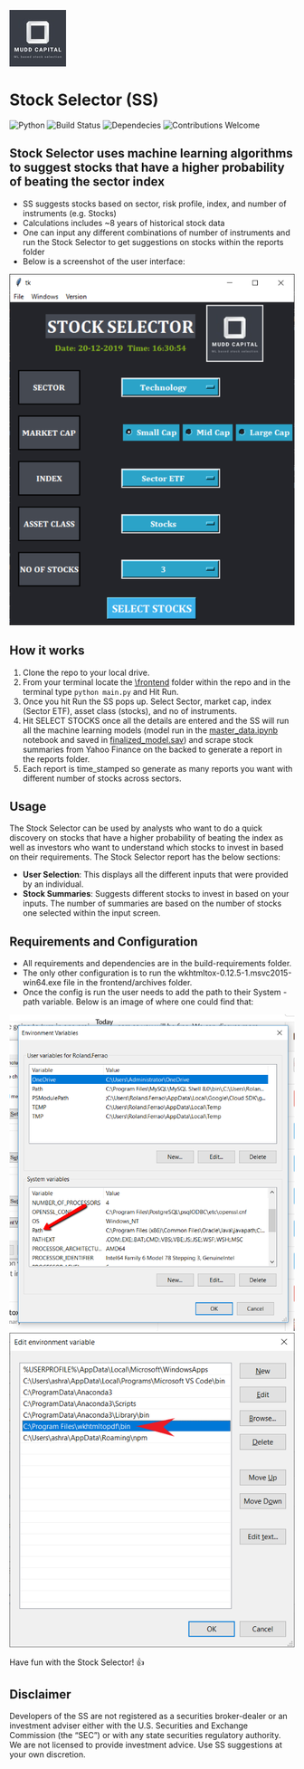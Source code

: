 ![Company logo](images/company-logo.jpg)

# Stock Selector (SS)
![Python](https://camo.githubusercontent.com/de59e8e9b410aa0b9479b114040c06468ef33cfc/68747470733a2f2f696d672e736869656c64732e696f2f62616467652f707974686f6e2d76332e362b2d626c75652e737667)  ![Build Status](https://travis-ci.org/anfederico/Clairvoyant.svg?branch=master)  ![Dependecies](https://camo.githubusercontent.com/6266857d1c53194119edf1d9aafae7a4b301fa16/68747470733a2f2f696d672e736869656c64732e696f2f62616467652f646570656e64656e636965732d7570253230746f253230646174652d627269676874677265656e2e737667) ![Contributions Welcome](https://camo.githubusercontent.com/72f84692f9f89555c176bb9e0eca9cf08d97fec9/68747470733a2f2f696d672e736869656c64732e696f2f62616467652f636f6e747269627574696f6e732d77656c636f6d652d6f72616e67652e737667)

## Stock Selector uses machine learning algorithms to suggest stocks that have a higher probability of beating the sector index
* SS suggests stocks based on sector, risk profile, index, and number of instruments (e.g. Stocks)
* Calculations includes ~8 years of historical stock data
* One can input any different combinations of number of instruments and run   the Stock Selector to get suggestions on stocks within the reports folder
* Below is a screenshot of the user interface:

![User interface](images/user_interface.png)


## How it works
1. Clone the repo to your local drive.
2. From your terminal locate the [\frontend](/frontend) folder within the repo and in the terminal type ```python main.py``` and Hit Run.
3. Once you hit Run the SS pops up. Select Sector, market cap, index (Sector ETF), asset class (stocks), and no of instruments.
4. Hit SELECT STOCKS once all the details are entered and the SS will run all the machine learning models (model run in the [master_data.ipynb](/master_data.ipynb) notebook and saved in [finalized_model.sav](/finalized_model.sav)) and scrape stock summaries from Yahoo Finance on the backed to generate a report in the reports folder.
5. Each report is time_stamped so generate as many reports you want with different number of stocks across sectors.


## Usage
The Stock Selector can be used by analysts who want to do a quick discovery on stocks that have a higher probability of beating the index as well as investors who want to understand which stocks to invest in based on their requirements.
The Stock Selector report has the below sections:
* **User Selection**: This displays all the different inputs that were provided by an individual.
* **Stock Summaries**: Suggests different stocks to invest in based on your inputs. The number of summaries are based on the number of stocks one selected within the input screen.    


## Requirements and Configuration
* All requirements and dependencies are in the build-requirements folder.
* The only other configuration is to run the wkhtmltox-0.12.5-1.msvc2015-win64.exe file in the frontend/archives folder.
* Once the config is run the user needs to add the path to their System - path variable. Below is an image of where one could find that:

![Environment variable config](images/add_to_path_variable.png)
![Environment variable config](images/add_to_path_variable2.png)



Have fun with the Stock Selector! :+1:

## Disclaimer
Developers of the SS are not registered as a securities broker-dealer or an investment adviser either with the U.S. Securities and Exchange Commission (the “SEC”) or with any state securities regulatory authority. We are not licensed to provide investment advice. Use SS suggestions at your own discretion.